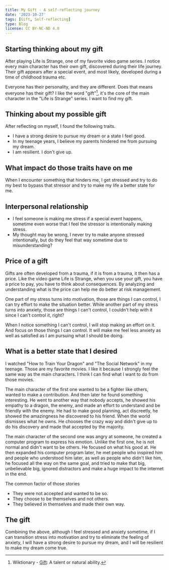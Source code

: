 ```yaml
---
title: My Gift - A self-reflecting journey
date: '2023-10-27'
tags: [Gift, Self-reflecting]
type: Blog
license: CC BY-NC-ND 4.0
---
```


## Starting thinking about my gift

After playing Life is Strange, one of my favorite video game series. I notice every main character has their own gift, discovered during their life journey. Their gift appears after a special event, and most likely, developed during a time of childhood trauma etc.

Everyone has their personality, and they are different. Does that means everyone has their gift? I like the word "gift"[^1], it's the core of the main character in the "Life is Strange" series. I want to find my gift.

## Thinking about my possible gift

After reflecting on myself, I found the following traits.

- I have a strong desire to pursue my dream or a state I feel good.
- In my teenage years, I believe my parents hindered me from pursuing my dream.
- I am resilient. I don't give up.

## What impact do those traits have on me

When I encounter something that hinders me, I get stressed and try to do my best to bypass that stressor and try to make my life a better state for me.

## Interpersonal relationship

- I feel someone is making me stress if a special event happens, sometime even worse that I feel the stressor is intentionally making stress.
- My thought may be wrong, I never try to make anyone stressed intentionally, but do they feel that way sometime due to misunderstanding?

## Price of a gift

Gifts are often developed from a trauma, if it is from a trauma, it then has a price. Like the video game Life is Strange, when you use your gift, you have a price to pay, you have to think about consequences. By analyzing and understanding what is the price can help me do better at risk management.

One part of my stress turns into motivation, those are things I can control, I can try effort to make the situation better. While another part of my stress turns into anxiety, those are things I can't control, I couldn't help with it since I can't control it, right?

When I notice something I can't control, I will stop making an effort on it. And focus on those things I can control. It will make me feel less anxiety as well as satisfied as I am pursuing what I should be doing.

## What is a better state that I desired

I watched "How to Train Your Dragon" and "The Social Network" in my teenage. Those are my favorite movies. I like it because I strongly feel the same way as the main characters. I think I can find what I want to do from those movies.

The main character of the first one wanted to be a fighter like others, wanted to make a contribution. And then later he found something interesting. He went to another way that nobody accepts, he showed his empathy to a dragon, the enemy, and made an effort to understand and be friendly with the enemy. He had to make good planning, act discreetly, he showed the amazingness he discovered to his friend. When the world dismisses what he owns. He chooses the crazy way and didn't give up to do his discovery and made that accepted by the majority.

The main character of the second one was angry at someone, he created a computer program to express his emotion. Unlike the first one, he is not normal and didn't want to be others. He focused on what his good at. He then expanded his computer program later, he met people who inspired him and people who understood him later, as well as people who didn't like him, he focused all the way on the same goal, and tried to make that big, unbelievable big, ignored distractors and make a huge impact to the internet in the end.

The common factor of those stories

- They were not accepted and wanted to be so.
- They choose to be themselves and not others.
- They believed in themselves and made their own way.

## The gift

Combining the above, although I feel stressed and anxiety sometime, if I can transition stress into motivation and try to eliminate the feeling of anxiety, I will have a strong desire to pursue my dream, and I will be resilient to make my dream come true.

[^1]: Wiktionary - [Gift](https://en.wiktionary.org/wiki/gift#Noun): A talent or natural ability.
